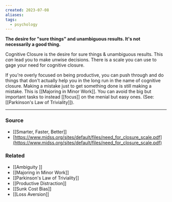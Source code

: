 ```yaml
---
created: 2023-07-08
aliases: 
tags:
  - psychology
---
```

**The desire for "sure things" and unambiguous results. It's not necessarily a good thing.**

Cognitive Closure is the desire for sure things & unambiguous results. This *can* lead you to make unwise decisions. There is a scale you can use to gage your need for cognitive closure. 

If you're overly focused on being productive, you can push through and do things that don't actually help you in the long run in the name of cognitive closure. Making a mistake just to get something done is still making a mistake. This is [[Majoring in Minor Work]]. You can avoid the big but important tasks to instead [[focus]] on the menial but easy ones. (See: [[Parkinson's Law of Triviality]]).

****
### Source
- [[Smarter, Faster, Better]]
- [https://www.midss.org/sites/default/files/need_for_closure_scale.pdf](https://www.midss.org/sites/default/files/need_for_closure_scale.pdf)

### Related
- [[Ambiguity ]] 
- [[Majoring in Minor Work]] 
- [[Parkinson's Law of Triviality]] 
- [[Productive Distraction]]
- [[Sunk Cost Bias]]
- [[Loss Aversion]]